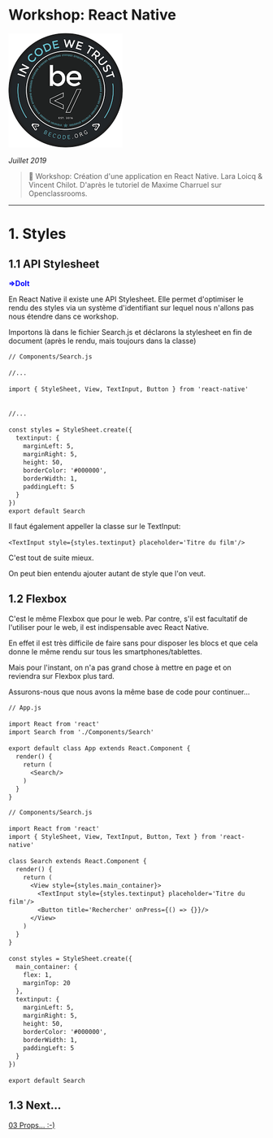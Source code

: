 # Workshop: React Native

![Becode logo](https://raw.githubusercontent.com/Raigyo/react-character-manager/master/img/becode-logo.png)



*Juillet 2019*

> 🔨 Workshop: Création d'une application en React Native. Lara Loicq & Vincent Chilot. D'après le tutoriel de Maxime Charruel sur Openclassrooms.


* * *


# 1. Styles

## 1.1 API Stylesheet

**<span style="color:blue">=>DoIt</span>**

En React Native il existe une API Stylesheet. Elle permet d'optimiser le rendu des styles via un système d'identifiant sur lequel nous n'allons pas nous étendre dans ce workshop.


Importons là dans le fichier Search.js et déclarons la stylesheet en fin de document (après le rendu, mais toujours dans la classe)

~~~
// Components/Search.js

//...

import { StyleSheet, View, TextInput, Button } from 'react-native'


//...

const styles = StyleSheet.create({
  textinput: {
    marginLeft: 5,
    marginRight: 5,
    height: 50,
    borderColor: '#000000',
    borderWidth: 1,
    paddingLeft: 5
  }
})
export default Search
~~~

Il faut également appeller la classe sur le TextInput:

`<TextInput style={styles.textinput} placeholder='Titre du film'/>`

C'est tout de suite mieux.

On peut bien entendu ajouter autant de style que l'on veut.

## 1.2 Flexbox

C'est le même Flexbox que pour le web. Par contre, s'il est facultatif de l'utiliser pour le web, il est indispensable avec React Native.

En effet il est très difficile de faire sans pour disposer les blocs et que cela donne le même rendu sur tous les smartphones/tablettes.

Mais pour l'instant, on n'a pas grand chose à mettre en page et on reviendra sur Flexbox plus tard.

Assurons-nous que nous avons la même base de code pour continuer...

~~~
// App.js

import React from 'react'
import Search from './Components/Search'

export default class App extends React.Component {
  render() {
    return (
      <Search/>
    )
  }
}
~~~


~~~
// Components/Search.js

import React from 'react'
import { StyleSheet, View, TextInput, Button, Text } from 'react-native'

class Search extends React.Component {
  render() {
    return (
      <View style={styles.main_container}>
        <TextInput style={styles.textinput} placeholder='Titre du film'/>
        <Button title='Rechercher' onPress={() => {}}/>
      </View>
    )
  }
}

const styles = StyleSheet.create({
  main_container: {
    flex: 1,
    marginTop: 20
  },
  textinput: {
    marginLeft: 5,
    marginRight: 5,
    height: 50,
    borderColor: '#000000',
    borderWidth: 1,
    paddingLeft: 5
  }
})

export default Search
~~~

## 1.3 Next...


[03 Props... :-) ](03-props.md)
